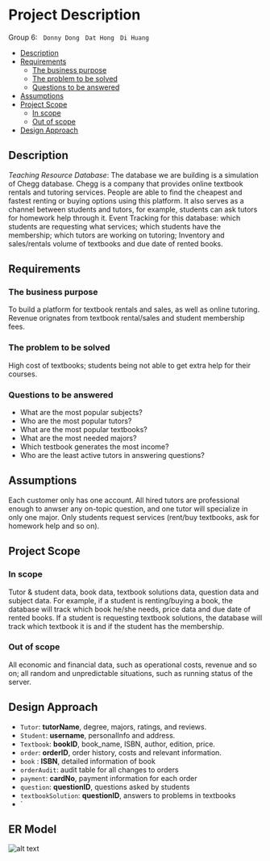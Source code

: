 # Project Description
Group 6: &nbsp; `Donny Dong` &nbsp; `Dat Hong` &nbsp; `Di Huang`

- [Description](#description)
- [Requirements](#requirements)
	- [The business purpose](#the-business-purpose)
	- [The problem to be solved](#the-problem-to-be-solved)
	- [Questions to be answered](#questions-to-be-answered)
- [Assumptions](#assumptions)
- [Project Scope](#project-scope)
	- [In scope](#in-scope)
	- [Out of scope](#out-of-scope)
- [Design Approach](#design-approach)

## Description
_Teaching Resource Database_: The database we are building is a simulation of Chegg database. Chegg is a company that provides online textbook rentals and tutoring services. People are able to find the cheapest and fastest renting or buying options using this platform. It also serves as a channel between students and tutors, for example, students can ask tutors for homework help through it. Event Tracking for this database: which students are requesting what services; which students have the membership; which tutors are working on tutoring; Inventory and sales/rentals volume of textbooks and due date of rented books.

## Requirements
### The business purpose
To build a platform for textbook rentals and sales, as well as online tutoring. Revenue orignates from textbook rental/sales and student membership fees.
### The problem to be solved
High cost of textbooks; students being not able to get extra help for their courses.
### Questions to be answered
- What are the most popular subjects?  
- Who are the most popular tutors?  
- What are the most popular textbooks?  
- What are the most needed majors?
- Which testbook generates the most income?
- Who are the least active tutors in answering questions?

## Assumptions
Each customer only has one account. All hired tutors are professional enough to anwser any on-topic question, and one tutor will specialize in only one major. Only students request services (rent/buy textbooks, ask for homework help and so on).

## Project Scope
### In scope
Tutor & student data, book data, textbook solutions data, question data and subject data. For example, if a student is renting/buying a book, the database will track which book he/she needs, price data and due date of rented books. If a student is requesting textbook solutions, the database will track which textbook it is and if the student has the membership. 
### Out of scope
All economic and financial data, such as operational costs, revenue and so on; all random and unpredictable situations, such as running status of the server.

## Design Approach
- `Tutor`: __tutorName__, degree, majors, ratings, and reviews.
- `Student`: __username__, personalInfo and address.
- `Textbook`: __bookID__, book_name, ISBN, author, edition, price.
- `order`: __orderID__, order history, costs and relevant information.
- `book` : __ISBN__, detailed information of book
- `orderAudit`: audit table for all changes to orders
- `payment`: __cardNo__, payment information for each order
- `question`: __questionID__, questions asked by students
- `textbookSolution`: __questionID__, answers to problems in textbooks
- `

## ER Model
![alt text](https://github.com/r2dong/DB-Group6/blob/master/documents/ERModel.png)

